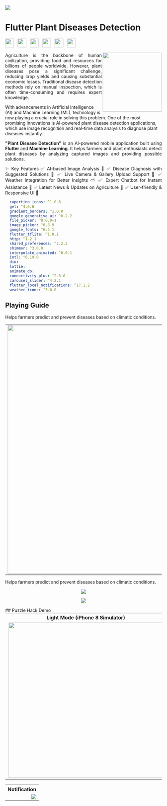 <img src="assets\images\1.png" />

# Flutter Plant Diseases Detection

<img src="screenshots\Screenshot_1715702590.png" height="28px"/>&nbsp;&nbsp;
<img src="screenshots\Screenshot_1716188361.png" height="28px" />&nbsp;&nbsp;
<img src="screenshots\Screenshot_1717230199.png" height="28px" />&nbsp;&nbsp;
<img src="screenshots\Screenshot_1718723147.png" height="28px" />&nbsp;&nbsp;
<img src="screenshots\Screenshot_1718873860.png" height="28px" />&nbsp;&nbsp;
<img src="screenshots\Screenshot_1719117034.png" height="28px" />&nbsp;&nbsp;

<img align="right" src="assets/images/icons/playstore.png" height="190"></img>

<p align="justify">
  Agriculture is the backbone of human civilization, providing food and resources for billions of people worldwide. However, plant diseases pose a significant challenge, reducing crop yields and causing substantial economic losses. Traditional disease detection methods rely on manual inspection, which is often time-consuming and requires expert knowledge.

With advancements in Artificial Intelligence (AI) and Machine Learning (ML), technology is now playing a crucial role in solving this problem. One of the most promising innovations is AI-powered plant disease detection applications, which use image recognition and real-time data analysis to diagnose plant diseases instantly.
</p>
<p align="justify">
  <b>"Plant Disease Detection"</b> is an AI-powered mobile application built using <b>Flutter</b> and <b>Machine Learning</b>. 
  It helps farmers and plant enthusiasts detect plant diseases by analyzing captured images and providing possible solutions.
</p>
<p align="justify">
  ✨ Key Features
✅ AI-based Image Analysis 📸
✅ Disease Diagnosis with Suggested Solutions 🌱
✅ Live Camera & Gallery Upload Support 🎥
✅ Weather Integration for Better Insights ⛅
✅ Expert Chatbot for Instant Assistance 🤖
✅ Latest News & Updates on Agriculture 📰
✅ User-friendly & Responsive UI 🎨
</p>


```yaml
  cupertino_icons: ^1.0.6
  get: ^4.6.6
  gradient_borders: ^1.0.0
  google_generative_ai: ^0.2.2
  file_picker: ^8.0.0+1
  image_picker: ^0.8.9
  google_fonts: ^6.2.1
  flutter_tflite: ^1.0.1
  http: ^1.2.1
  shared_preferences: ^2.2.3
  shimmer: ^3.0.0
  interpolate_animated: ^0.0.1
  intl: ^0.19.0
  dio:
  lottie:
  animate_do:
  connectivity_plus: ^2.3.0
  carousel_slider: ^4.2.1
  flutter_local_notifications: ^17.1.2
  weather_icons: ^3.0.0
```

## Playing Guide
 <p align="justify">
   Helps farmers predict and prevent diseases based on climatic conditions.
  </p>
  <table align="center" style="margin: 0px auto;">
    <tr>
      <td>
        <img  src="screenshots\weather.png" width="800" ></img>
      </td>
    </tr>
  </table>

  <p align="justify">
   Helps farmers predict and prevent diseases based on climatic conditions.
  </p>



<p align="Center">
    <a href="https://md-siam.github.io/puzzle_hack/" target="_blank"><img src="screenshots/images/PlayNow.png"/></a>
</p>
<p align="Center">
    <a href="https://md-siam.github.io/puzzle_hack/" target="_blank"><img src="screenshots/images/PlayNow.png"/></a>
</p>
## Puzzle Hack Demo

<table align="center" style="margin: 0px auto;">
  <tr>
    <th>Light Mode (iPhone 8 Simulator)</th>
    <th>Dark Mode (iPhone 8 Simulator)</th>
  </tr>
  <tr>
    <td><img align="right" src="screenshots/gifs/lightMode.gif" height="500"></img></td>
    <td><img align="right" src="screenshots/gifs/darkMode.gif" height="500"></img></td>
  </tr>
  </table>
  <br>
<table align="center" style="margin: 0px auto;">
  <tr>
    <th>Notification</th>
  </tr>
  <tr>
    <td><img align="right" src="screenshots\notification.png"></img></td>
  </tr>
  </table>
  

